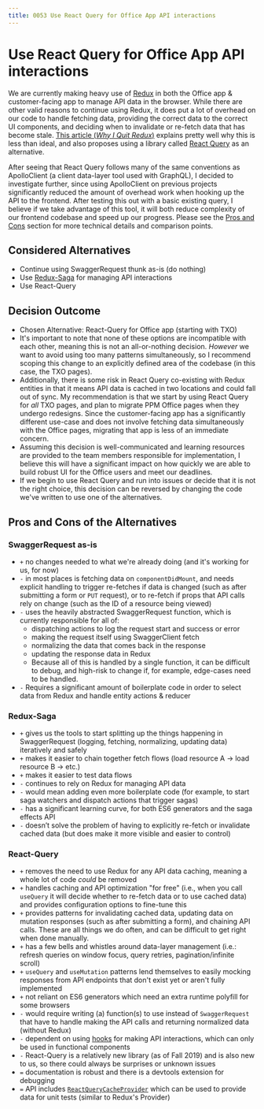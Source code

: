 ```yaml
---
title: 0053 Use React Query for Office App API interactions
---
```

# Use React Query for Office App API interactions

We are currently making heavy use of [Redux](https://redux.js.org/) in both the Office app & customer-facing app to manage API data in the browser. While there are other valid reasons to continue using Redux, it does put a lot of overhead on our code to handle fetching data, providing the correct data to the correct UI components, and deciding when to invalidate or re-fetch data that has become stale. [This article (_Why I Quit Redux_)](https://dev.to/g_abud/why-i-quit-redux-1knl) explains pretty well why this is less than ideal, and also proposes using a library called [React Query](https://react-query.tanstack.com/) as an alternative.

After seeing that React Query follows many of the same conventions as ApolloClient (a client data-layer tool used with GraphQL), I decided to investigate further, since using ApolloClient on previous projects significantly reduced the amount of overhead work when hooking up the API to the frontend. After testing this out with a basic existing query, I believe if we take advantage of this tool, it will both reduce complexity of our frontend codebase and speed up our progress. Please see the [Pros and Cons](#pros-and-cons-of-the-alternatives) section for more technical details and comparison points.

## Considered Alternatives

- Continue using SwaggerRequest thunk as-is (do nothing)
- Use [Redux-Saga](https://redux-saga.js.org/) for managing API interactions
- Use React-Query

## Decision Outcome

- Chosen Alternative: React-Query for Office app (starting with TXO)
- It's important to note that none of these options are incompatible with each other, meaning this is not an all-or-nothing decision. _However_ we want to avoid using too many patterns simultaneously, so I recommend scoping this change to an explicitly defined area of the codebase (in this case, the TXO pages).
- Additionally, there is some risk in React Query co-existing with Redux entities in that it means API data is cached in two locations and could fall out of sync. My recommendation is that we start by using React Query for _all_ TXO pages, and plan to migrate PPM Office pages when they undergo redesigns. Since the customer-facing app has a significantly different use-case and does not involve fetching data simultaneously with the Office pages, migrating that app is less of an immediate concern.
- Assuming this decision is well-communicated and learning resources are provided to the team members responsible for implementation, I believe this will have a significant impact on how quickly we are able to build robust UI for the Office users and meet our deadlines.
- If we begin to use React Query and run into issues or decide that it is not the right choice, this decision can be reversed by changing the code we've written to use one of the alternatives.

## Pros and Cons of the Alternatives

### SwaggerRequest as-is

- `+` no changes needed to what we're already doing (and it's working for us, for now)
- `-` in most places is fetching data on `componentDidMount`, and needs explicit handling to trigger re-fetches if data is changed (such as after submitting a form or `PUT` request), or to re-fetch if props that API calls rely on change (such as the ID of a resource being viewed)
- `-` uses the heavily abstracted SwaggerRequest function, which is currently responsible for all of:
  - dispatching actions to log the request start and success or error
  - making the request itself using SwaggerClient fetch
  - normalizing the data that comes back in the response
  - updating the response data in Redux
  - Because all of this is handled by a single function, it can be difficult to debug, and high-risk to change if, for example, edge-cases need to be handled.
- `-` Requires a significant amount of boilerplate code in order to select data from Redux and handle entity actions & reducer

### Redux-Saga

- `+` gives us the tools to start splitting up the things happening in SwaggerRequest (logging, fetching, normalizing, updating data) iteratively and safely
- `+` makes it easier to chain together fetch flows (load resource A -> load resource B -> etc.)
- `+` makes it easier to test data flows
- `-` continues to rely on Redux for managing API data
- `-` would mean adding even more boilerplate code (for example, to start saga watchers and dispatch actions that trigger sagas)
- `-` has a significant learning curve, for both ES6 generators and the saga effects API
- `-` doesn’t solve the problem of having to explicitly re-fetch or invalidate cached data (but does make it more visible and easier to control)

### React-Query

- `+` removes the need to use Redux for any API data caching, meaning a whole lot of code _could_ be removed
- `+` handles caching and API optimization "for free" (i.e., when you call `useQuery` it will decide whether to re-fetch data or to use cached data) and provides configuration options to fine-tune this
- `+` provides patterns for invalidating cached data, updating data on mutation responses (such as after submitting a form), and chaining API calls. These are all things we do often, and can be difficult to get right when done manually.
- `+` has a few bells and whistles around data-layer management (i.e.: refresh queries on window focus, query retries, pagination/infinite scroll)
- `+` `useQuery` and `useMutation` patterns lend themselves to easily mocking responses from API endpoints that don't exist yet or aren't fully implemented
- `+` not reliant on ES6 generators which need an extra runtime polyfill for some browsers
- `-` would require writing (a) function(s) to use instead of `SwaggerRequest` that have to handle making the API calls and returning normalized data (without Redux)
- `-` dependent on using [hooks](https://reactjs.org/docs/hooks-intro.html) for making API interactions, which can only be used in functional components
- `-` React-Query is a relatively new library (as of Fall 2019) and is also new to us, so there could always be surprises or unknown issues
- `=` documentation is robust and there is a devtools extension for debugging
- `=` API includes [`ReactQueryCacheProvider`](https://react-query.tanstack.com/docs/api#reactquerycacheprovider) which can be used to provide data for unit tests (similar to Redux's Provider)
